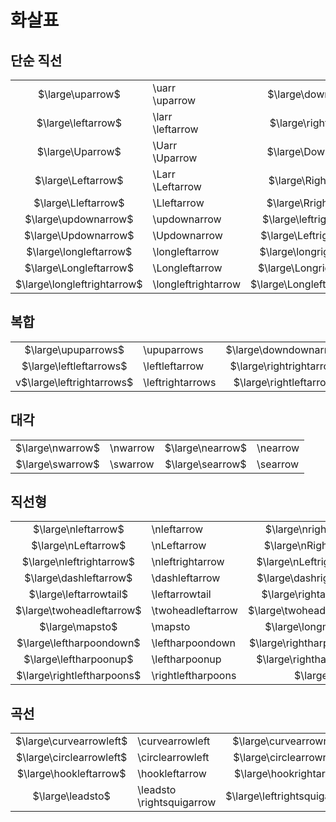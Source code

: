 # 화살표
## 단순 직선
|                             |                      |                             |                       |
| :-------------------------: | :------------------- | :-------------------------: | :-------------------- |
|      $\large\uparrow$       | \uarr<br/>\uparrow   |     $\large\downarrow$      | \darr<br/>\downarrow  |
|     $\large\leftarrow$      | \larr<br/>\leftarrow |     $\large\rightarrow$     | \rarr<br/>\rightarrow |
|      $\large\Uparrow$       | \Uarr<br/>\Uparrow   |     $\large\Downarrow$      | \Darr<br/>\Downarrow  |
|     $\large\Leftarrow$      | \Larr<br/>\Leftarrow |     $\large\Rightarrow$     | \Rarr<br/>\Rightarrow |
|     $\large\Lleftarrow$     | \Lleftarrow          |    $\large\Rrightarrow$     | \Rrightarrows         |
|    $\large\updownarrow$     | \updownarrow         |   $\large\leftrightarrow$   | \leftrightarrow       |
|    $\large\Updownarrow$     | \Updownarrow         |   $\large\Leftrightarrow$   | \Leftrightarrow       |
|   $\large\longleftarrow$    | \longleftarrow       |   $\large\longrightarrow$   | \longrightarrow       |
|   $\large\Longleftarrow$    | \Longleftarrow       |   $\large\Longrightarrow$   | \Longrightarrow       |
| $\large\longleftrightarrow$ | \longleftrightarrow  | $\large\Longleftrightarrow$ | \Longleftrightarrow   |

## 복합
|                     |             |                         |                 |
| :-----------------: | :---------- | :---------------------: | :-------------- |
| $\large\upuparrows$ | \upuparrows | $\large\downdownarrows$ | \downdownarrows |
|$\large\leftleftarrows$|\leftleftarrow|$\large\rightrightarrows$|\rightrightarrows
v$\large\leftrightarrows$|\leftrightarrows|$\large\rightleftarrows$|\rightleftarrows

## 대각
|                  |          |                  |          |
| :--------------: | :------- | :--------------: | :------- |
| $\large\nwarrow$ | \nwarrow | $\large\nearrow$ | \nearrow |
|$\large\swarrow$|\swarrow|$\large\searrow$|\searrow

## 직선형
|                           |                   |                            |                    |
| :-----------------------: | :---------------- | :------------------------: | :----------------- |
|    $\large\nleftarrow$    | \nleftarrow       |    $\large\nrightarrow$    | \nrightarrow       |
|    $\large\nLeftarrow$    | \nLeftarrow       |    $\large\nRightarrow$    | \nRightarrow       |
| $\large\nleftrightarrow$  | \nleftrightarrow  |  $\large\nLeftrightarrow$  | \nLeftrightarrow   |
|  $\large\dashleftarrow$   | \dashleftarrow    |  $\large\dashrightarrow$   | \dashrightarrow    |
|  $\large\leftarrowtail$   | \leftarrowtail    |  $\large\rightarrowtail$   | \rightarrowtail    |
| $\large\twoheadleftarrow$ | \twoheadleftarrow | $\large\twoheadrightarrow$ | \twoheadrightarrow |
|      $\large\mapsto$      | \mapsto           |    $\large\longmapsto$     | \longmapsto        |
| $\large\leftharpoondown$  | \leftharpoondown  | $\large\rightharpoondown$  | \rightharpoondown  |
|$\large\leftharpoonup$|\leftharpoonup|$\large\rightharpoonup$|\rightharpoonup
|$\large\rightleftharpoons$|\rightleftharpoons|$\large$|

## 곡선
|                          |                               |                              |                      |
| :----------------------: | :---------------------------- | :--------------------------: | :------------------- |
| $\large\curvearrowleft$  | \curvearrowleft               |   $\large\curvearrowright$   | \curvearrowright     |
| $\large\circlearrowleft$ | \circlearrowleft              |  $\large\circlearrowright$   | \circlearrowright    |
|  $\large\hookleftarrow$  | \hookleftarrow                |   $\large\hookrightarrow$    | \hookrightarrow      |
|     $\large\leadsto$     | \leadsto<br/>\rightsquigarrow | $\large\leftrightsquigarrow$ | \leftrightsquigarrow |
